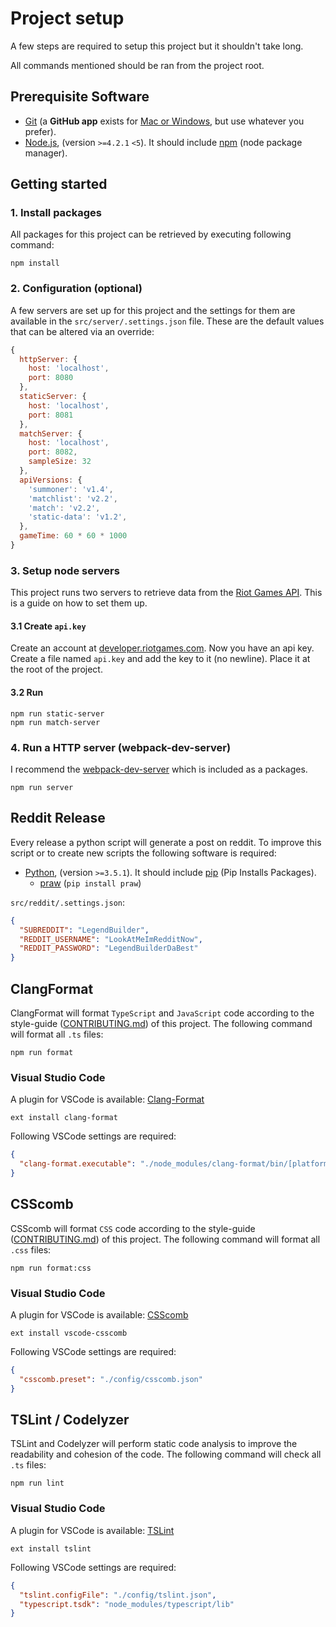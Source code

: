 # Project setup

A few steps are required to setup this project but it shouldn't take long.

All commands mentioned should be ran from the project root.

## Prerequisite Software

* [Git](http://git-scm.com) (a **GitHub app** exists for [Mac or Windows](http://desktop.github.com), but use whatever you prefer).
* [Node.js](http://nodejs.org), (version `>=4.2.1` `<5`). It should include [npm](https://www.npmjs.com/) (node package manager).

## Getting started

### 1. Install packages
All packages for this project can be retrieved by executing following command:
```shell
npm install
```

### 2. Configuration (optional)
A few servers are set up for this project and the settings for them are available in the `src/server/.settings.json` file.
These are the default values that can be altered via an override:
```JavaScript
{
  httpServer: {
    host: 'localhost',
    port: 8080
  },
  staticServer: {
    host: 'localhost',
    port: 8081
  },
  matchServer: {
    host: 'localhost',
    port: 8082,
    sampleSize: 32
  },
  apiVersions: {
    'summoner': 'v1.4',
    'matchlist': 'v2.2',
    'match': 'v2.2',
    'static-data': 'v1.2',
  },
  gameTime: 60 * 60 * 1000
}
```

### 3. Setup node servers
This project runs two servers to retrieve data from the [Riot Games API](https://developer.riotgames.com/).
This is a guide on how to set them up.

#### 3.1 Create `api.key`
Create an account at [developer.riotgames.com](https://developer.riotgames.com/). Now you have an api key.
Create a file named `api.key` and add the key to it (no newline). Place it at the root of the project.

#### 3.2 Run
```shell
npm run static-server
npm run match-server
```

### 4. Run a HTTP server (webpack-dev-server)
I recommend the [webpack-dev-server](https://github.com/webpack/webpack-dev-server) which is included as a packages.
```shell
npm run server
```

## Reddit Release
Every release a python script will generate a post on reddit. To improve this script or to create new scripts the following software is required:

* [Python](https://www.python.org/downloads/), (version `>=3.5.1`). It should include [pip](https://pypi.python.org/pypi/pip) (Pip Installs Packages). 
  * [praw](https://praw.readthedocs.org) (`pip install praw`)

`src/reddit/.settings.json`:
```JSON
{
  "SUBREDDIT": "LegendBuilder",
  "REDDIT_USERNAME": "LookAtMeImRedditNow",
  "REDDIT_PASSWORD": "LegendBuilderDaBest"
}
```

## <a name="clang-format"></a> ClangFormat
ClangFormat will format `TypeScript` and `JavaScript` code according to the style-guide ([CONTRIBUTING.md](CONTRIBUTING#rules)) of this project.
The following command will format all `.ts` files:
```shell
npm run format
```

### Visual Studio Code
A plugin for VSCode is available: [Clang-Format](https://marketplace.visualstudio.com/items?itemName=xaver.clang-format)
```shell
ext install clang-format
```

Following VSCode settings are required:
```JSON
{
  "clang-format.executable": "./node_modules/clang-format/bin/[platform]/clang-format"
}
```

## <a name="tslint"></a> CSScomb
CSScomb will format `CSS` code according to the style-guide ([CONTRIBUTING.md](CONTRIBUTING#rules)) of this project.
The following command will format all `.css` files:
```shell
npm run format:css
```

### Visual Studio Code
A plugin for VSCode is available: [CSScomb](https://marketplace.visualstudio.com/items?itemName=mrmlnc.vscode-csscomb)
```shell
ext install vscode-csscomb
```

Following VSCode settings are required:
```JSON
{
  "csscomb.preset": "./config/csscomb.json"
}
```

## <a name="tslint"></a> TSLint / Codelyzer
TSLint and Codelyzer will perform static code analysis to improve the readability and cohesion of the code.
The following command will check all `.ts` files:
```shell
npm run lint
```

### Visual Studio Code
A plugin for VSCode is available: [TSLint](https://marketplace.visualstudio.com/items?itemName=eg2.tslint)
```shell
ext install tslint
```

Following VSCode settings are required:
```JSON
{
  "tslint.configFile": "./config/tslint.json",
  "typescript.tsdk": "node_modules/typescript/lib"
}
```
